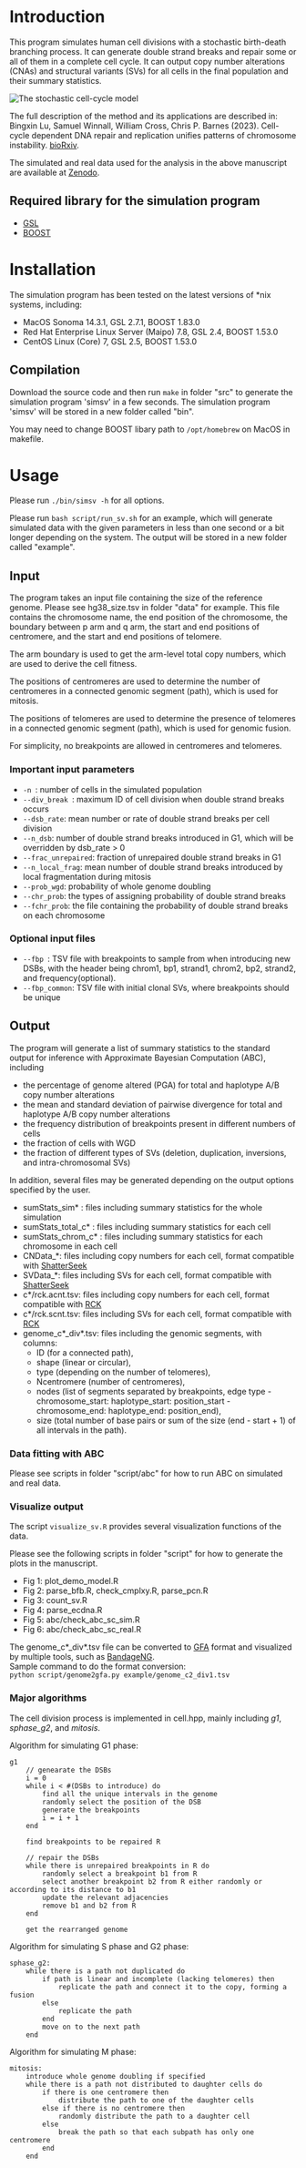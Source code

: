 # Introduction
This program simulates human cell divisions with a stochastic birth-death branching process.
It can generate double strand breaks and repair some or all of them in a complete cell cycle.
It can output copy number alterations (CNAs) and structural variants (SVs) for all cells in the final population and their summary statistics.

![The stochastic cell-cycle model](model.jpeg "The stochastic cell-cycle model of SV generation from DNA repair and replication.")


The full description of the method and its applications are described in: \
Bingxin Lu, Samuel Winnall, William Cross, Chris P. Barnes (2023). Cell-cycle dependent DNA repair and replication unifies patterns of chromosome instability. [bioRxiv](https://doi.org/10.1101/2024.01.03.574048).

The simulated and real data used for the analysis in the above manuscript are available at
[Zenodo](https://doi.org/10.5281/zenodo.10114638).


## Required library for the simulation program
* [GSL](https://www.gnu.org/software/gsl/)
* [BOOST](https://www.boost.org)


# Installation
The simulation program has been tested on the latest versions of *nix systems, including:
* MacOS Sonoma 14.3.1, GSL 2.7.1, BOOST 1.83.0
* Red Hat Enterprise Linux Server (Maipo) 7.8, GSL 2.4, BOOST 1.53.0 
* CentOS Linux (Core) 7, GSL 2.5, BOOST 1.53.0 


## Compilation
Download the source code and then run `make` in folder "src" to generate the simulation program 'simsv' in a few seconds.
The simulation program 'simsv' will be stored in a new folder called "bin".

You may need to change BOOST libary path to `/opt/homebrew` on MacOS in makefile.


# Usage
Please run `./bin/simsv -h` for all options.

Please run `bash script/run_sv.sh` for an example, which will generate simulated data with the given parameters in less than one second or a bit longer depending on the system.
The output will be stored in a new folder called "example".



## Input
The program takes an input file containing the size of the reference genome.
Please see hg38_size.tsv in folder "data" for example.
This file contains the chromosome name, the end position of the chromosome, the	boundary between p arm and q arm,	the start and end positions of centromere, and the start and end positions of telomere.  

The arm boundary is used to get the arm-level total copy numbers, which are used to derive the cell fitness. 

The positions of centromeres are used to determine the number of centromeres in a connected genomic segment (path), which is used for mitosis. 

The positions of telomeres are used to determine the presence of telomeres in a connected genomic segment (path), which is used for genomic fusion. 

For simplicity, no breakpoints are allowed in centromeres and telomeres.


### Important input parameters
* `-n `: number of cells in the simulated population
* `--div_break `: maximum ID of cell division when double strand breaks occurs
* `--dsb_rate`: mean number or rate of double strand breaks per cell division
* `--n_dsb`: number of double strand breaks introduced in G1, which will be overridden by dsb_rate > 0
* `--frac_unrepaired`: fraction of unrepaired double strand breaks in G1
* `--n_local_frag`: mean number of double strand breaks introduced by local fragmentation during mitosis
* `--prob_wgd`: probability of whole genome doubling
* `--chr_prob`: the types of assigning probability of double strand breaks
* `--fchr_prob`: the file containing the probability of double strand breaks on each chromosome


### Optional input files
* `--fbp `: TSV file with breakpoints to sample from when introducing new DSBs, with the header being chrom1, bp1, strand1, chrom2, bp2, strand2, and frequency(optional). 
* `--fbp_common`: TSV file with initial clonal SVs, where breakpoints should be unique


## Output 
The program will generate a list of summary statistics to the standard output for inference with Approximate Bayesian Computation (ABC), including
* the percentage of genome altered (PGA) for total and haplotype A/B copy number alterations 
* the mean and standard deviation of pairwise divergence for total and haplotype A/B copy number alterations 
* the frequency distribution of breakpoints present in different numbers of cells
* the fraction of cells with WGD
* the fraction of different types of SVs (deletion, duplication, inversions, and intra-chromosomal SVs)


In addition, several files may be generated depending on the output options specified by the user.
* sumStats_sim* : files including summary statistics for the whole simulation 
* sumStats_total_c* : files including summary statistics for each cell 
* sumStats_chrom_c* : files including summary statistics for each chromosome in each cell 
* CNData_*: files including copy numbers for each cell, format compatible with [ShatterSeek](https://github.com/parklab/ShatterSeek)
* SVData_*: files including SVs for each cell, format compatible with [ShatterSeek](https://github.com/parklab/ShatterSeek)
* c*/rck.acnt.tsv: files including copy numbers for each cell, format compatible with [RCK](https://github.com/aganezov/rck)
* c*/rck.scnt.tsv: files including SVs for each cell, format compatible with [RCK](https://github.com/aganezov/rck)
* genome_c\*_div\*.tsv: files including the genomic segments, with columns:
    * ID (for a connected path), 
    * shape (linear or circular),	
    * type (depending on the number of telomeres), 
    * Ncentromere  (number of centromeres), 
    * nodes (list of segments separated by breakpoints, edge type - chromosome_start: haplotype_start: position_start - chromosome_end: haplotype_end: position_end),	
    * size (total number of base pairs or sum of the size (end - start + 1) of all intervals in the path).


### Data fitting with ABC

Please see scripts in folder "script/abc" for how to run ABC on simulated and real data.


### Visualize output
The script `visualize_sv.R` provides several visualization functions of the data.

Please see the following scripts in folder "script" for how to generate the plots in the manuscript.
* Fig 1: plot_demo_model.R
* Fig 2: parse_bfb.R, check_cmplxy.R, parse_pcn.R
* Fig 3: count_sv.R
* Fig 4: parse_ecdna.R
* Fig 5: abc/check_abc_sc_sim.R
* Fig 6: abc/check_abc_sc_real.R

The genome_c\*_div\*.tsv file can be converted to [GFA](https://github.com/GFA-spec/GFA-spec) format and visualized by multiple tools, such as [BandageNG](https://github.com/asl/BandageNG). \
Sample command to do the format conversion: \
`python script/genome2gfa.py example/genome_c2_div1.tsv`



### Major algorithms

The cell division process is implemented in cell.hpp, mainly including _g1_, _sphase\_g2_, and _mitosis_.

Algorithm for simulating G1 phase:
```{r, tidy=FALSE, eval=FALSE, highlight=FALSE }
g1
    // genearate the DSBs
    i = 0
    while i < #(DSBs to introduce) do
        find all the unique intervals in the genome
        randomly select the position of the DSB
        generate the breakpoints 
        i = i + 1
    end 

    find breakpoints to be repaired R

    // repair the DSBs
    while there is unrepaired breakpoints in R do
        randomly select a breakpoint b1 from R
        select another breakpoint b2 from R either randomly or according to its distance to b1
        update the relevant adjacencies
        remove b1 and b2 from R
    end 
   
    get the rearranged genome
```

Algorithm for simulating S phase and G2 phase:
```{r, tidy=FALSE, eval=FALSE, highlight=FALSE }
sphase_g2:
    while there is a path not duplicated do
        if path is linear and incomplete (lacking telomeres) then
            replicate the path and connect it to the copy, forming a fusion
        else
            replicate the path 
        end 
        move on to the next path
    end
```

Algorithm for simulating M phase:
```{r, tidy=FALSE, eval=FALSE, highlight=FALSE }
mitosis:
    introduce whole genome doubling if specified
    while there is a path not distributed to daughter cells do
        if there is one centromere then
            distribute the path to one of the daughter cells
        else if there is no centromere then
            randomly distribute the path to a daughter cell
        else
            break the path so that each subpath has only one centromere
        end 
    end
```